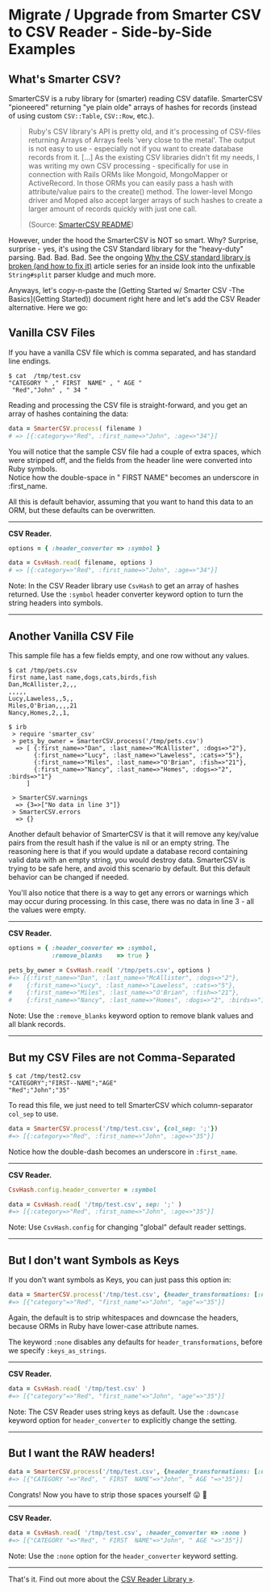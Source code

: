 # Migrate / Upgrade from Smarter CSV to CSV Reader - Side-by-Side Examples


## What's Smarter CSV?

SmarterCSV is a ruby library for (smarter) reading CSV datafile. SmarterCSV "pioneered" returning "ye plain olde" arrays of hashes
for records (instead of using custom `CSV::Table`, `CSV::Row`, etc.).

> Ruby's CSV library's API is pretty old, and it's processing of CSV-files returning Arrays of Arrays feels 'very close to the metal'.
> The output is not easy to use - especially not if you want to create database records from it. 
> [...]
> As the existing CSV libraries didn't fit my needs, I was writing my own CSV processing - specifically for use 
> in connection with Rails ORMs like Mongoid, MongoMapper or ActiveRecord. 
> In those ORMs you can easily pass a hash with attribute/value pairs to the create() method. 
> The lower-level Mongo driver and Moped also accept larger arrays of such hashes 
> to create a larger amount of records quickly with just one call.
>
> (Source: [SmarterCSV README](https://github.com/tilo/smarter_csv))

However, under the hood the SmarterCSV is NOT so smart. Why? Surprise, surprise - yes, it's using the CSV Standard library 
for the "heavy-duty" parsing. Bad. Bad. Bad. 
See the ongoing [Why the CSV standard library is broken (and how to fix it)](https://github.com/csvreader/docs)
article series for an inside look into the unfixable `String#split` parser kludge and much more.  


Anyways, let's copy-n-paste the [Getting Started w/ Smarter CSV -The Basics](Getting Started)) 
document right here 
and let's add the CSV Reader alternative.
Here we go:



## Vanilla CSV Files

If you have a vanilla CSV file which is comma separated, and has standard line endings.

```
$ cat  /tmp/test.csv
"CATEGORY " ," FIRST  NAME" , " AGE "
 "Red","John" , " 34 "
```

Reading and processing the CSV file is straight-forward, and you get an array of hashes containing the data:

``` ruby
data = SmarterCSV.process( filename )
# => [{:category=>"Red", :first_name=>"John", :age=>"34"}]
```

You will notice that the sample CSV file had a couple of extra spaces, which were stripped off, and the fields from the header line were converted into Ruby symbols.  
Notice how the double-space in " FIRST  NAME" becomes an underscore in :first_name.

All this is default behavior, assuming that you want to hand this data to an ORM, but these defaults can be overwritten.


---

**CSV Reader.**

``` ruby
options = { :header_converter => :symbol }

data = CsvHash.read( filename, options )
# => [{:category=>"Red", :first_name=>"John", :age=>"34"}]
```

Note: In the CSV Reader library use `CsvHash` to get an array of hashes returned. 
Use the `:symbol` header converter keyword option to turn the string headers into symbols.


---




## Another Vanilla CSV File

This sample file has a few fields empty, and one row without any values.

```
$ cat /tmp/pets.csv
first name,last name,dogs,cats,birds,fish
Dan,McAllister,2,,,
,,,,,
Lucy,Laweless,,5,,
Miles,O'Brian,,,,21
Nancy,Homes,2,,1,

$ irb
 > require 'smarter_csv'
 > pets_by_owner = SmarterCSV.process('/tmp/pets.csv')
  => [ {:first_name=>"Dan", :last_name=>"McAllister", :dogs=>"2"}, 
       {:first_name=>"Lucy", :last_name=>"Laweless", :cats=>"5"}, 
       {:first_name=>"Miles", :last_name=>"O'Brian", :fish=>"21"}, 
       {:first_name=>"Nancy", :last_name=>"Homes", :dogs=>"2", :birds=>"1"}
     ]
 
 > SmarterCSV.warnings
  => {3=>["No data in line 3"]}
 > SmarterCSV.errors
  => {}
```

Another default behavior of SmarterCSV is that it will remove any key/value pairs from the result hash if the value is nil or an empty string. The reasoning here is that if you would update a database record containing valid data with an empty string, you would destroy data. SmarterCSV is trying to be safe here, and avoid this scenario by default. But this default behavior can be changed if needed.

You'll also notice that there is a way to get any errors or warnings which may occur during processing.
In this case, there was no data in line 3 - all the values were empty.


---

**CSV Reader.**

``` ruby
options = { :header_converter => :symbol,
            :remove_blanks    => true }

pets_by_owner = CsvHash.read( '/tmp/pets.csv', options )
#=> [{:first_name=>"Dan", :last_name=>"McAllister", :dogs=>"2"}, 
#    {:first_name=>"Lucy", :last_name=>"Laweless", :cats=>"5"}, 
#    {:first_name=>"Miles", :last_name=>"O'Brian", :fish=>"21"}, 
#    {:first_name=>"Nancy", :last_name=>"Homes", :dogs=>"2", :birds=>"1"}]
```

Note:  Use the `:remove_blanks` keyword option to remove blank values and all blank records.

---



## But my CSV Files are not Comma-Separated

```
$ cat /tmp/test2.csv
"CATEGORY";"FIRST--NAME";"AGE"
"Red";"John";"35"
```

To read this file, we just need to tell SmarterCSV which column-separator `col_sep` to use.

``` ruby
data = SmarterCSV.process('/tmp/test.csv', {col_sep: ';'})
#=> [{:category=>"Red", :first_name=>"John", :age=>"35"}]
```

Notice how the double-dash becomes an underscore in `:first_name`.


---

**CSV Reader.**

``` ruby
CsvHash.config.header_converter = :symbol 

data = CsvHash.read( '/tmp/test.csv', sep: ';' )
#=> [{:category=>"Red", :first_name=>"John", :age=>"35"}]
```

Note:  Use `CsvHash.config` for changing "global" default reader settings.

---



## But I don't want Symbols as Keys

If you don't want symbols as Keys, you can just pass this option in:

``` ruby
data = SmarterCSV.process('/tmp/test.csv', {header_transformations: [:none, :keys_as_strings]})
#=> [{"category"=>"Red", "first_name"=>"John", "age"=>"35"}]
```

Again, the default is to strip whitespaces and downcase the headers, because ORMs in Ruby have lower-case attribute names.

The keyword `:none` disables any defaults for `header_transformations`, before we specify `:keys_as_strings`.



---

**CSV Reader.**

``` ruby
data = CsvHash.read( '/tmp/test.csv' )
#=> [{"category"=>"Red", "first_name"=>"John", "age"=>"35"}]

```

Note: The CSV Reader uses string keys as default.
Use the `:downcase` keyword option for `header_converter` to explicitly change the setting.

---



<!--

note: removed binary field and record separator example for now 
-->




## But I want the RAW headers!

``` ruby
data = SmarterCSV.process('/tmp/test.csv', {header_transformations: [:none]})
#=> [{"CATEGORY "=>"Red", " FIRST  NAME"=>"John", " AGE "=>"35"}]
```

Congrats! Now you have to strip those spaces yourself 😛 🎉 



---

**CSV Reader.**

``` ruby
data = CsvHash.read( '/tmp/test.csv', :header_converter => :none )
#=> [{"CATEGORY "=>"Red", " FIRST  NAME"=>"John", " AGE "=>"35"}]
```

Note: Use the `:none` option for the `header_converter` keyword setting.

---


That's it. Find out more about the [CSV Reader Library »](https://github.com/csvreader/csvreader).

